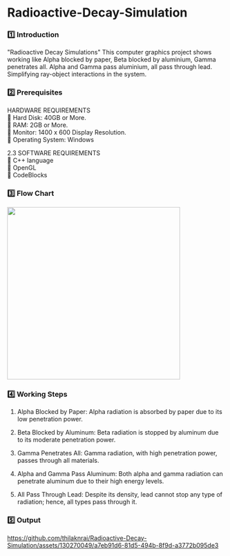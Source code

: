 # Radioactive-Decay-Simulation
### :one: Introduction
"Radioactive Decay Simulations" This computer graphics project shows working like Alpha blocked by paper, Beta blocked by aluminium, Gamma penetrates all. Alpha and Gamma pass aluminium, all pass through lead. Simplifying ray-object interactions in the system.


### :two: Prerequisites
HARDWARE REQUIREMENTS <br>
🔹 Hard Disk: 40GB or More. <br>
🔹 RAM: 2GB or More. <br>
🔹 Monitor: 1400 x 600 Display Resolution. <br>
🔹 Operating System: Windows <br>

2.3 SOFTWARE REQUIREMENTS <br>
🔹 C++ language <br>
🔹 OpenGL <br>
🔹 CodeBlocks <br>

### :three: Flow Chart 
  <img src="https://github.com/thilaknrai/Radioactive-Decay-Simulation/assets/130270049/6d8b9fd4-34c3-47d5-b5ff-7f06aa8ed726" width=400>

### :four: Working Steps 
1) Alpha Blocked by Paper: Alpha radiation is absorbed by paper due to its low penetration power.

2) Beta Blocked by Aluminum: Beta radiation is stopped by aluminum due to its moderate penetration power.

3) Gamma Penetrates All: Gamma radiation, with high penetration power, passes through all materials.

4) Alpha and Gamma Pass Aluminum: Both alpha and gamma radiation can penetrate aluminum due to their high energy levels.

5) All Pass Through Lead: Despite its density, lead cannot stop any type of radiation; hence, all types pass through it.


### :five: Output
<p align=center>

https://github.com/thilaknrai/Radioactive-Decay-Simulation/assets/130270049/a7eb91d6-81d5-494b-8f9d-a3772b095de3







